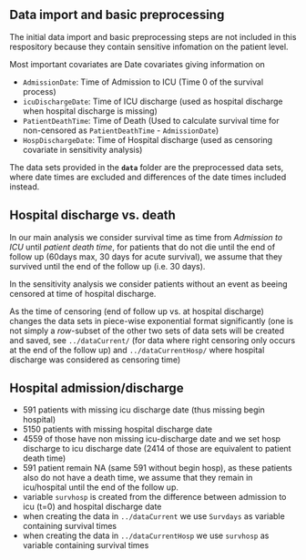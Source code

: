 ## Data import and basic preprocessing

The initial data import and basic preprocessing steps are not included 
in this respository because they contain sensitive infomation on the patient 
level.


Most important covariates are Date covariates giving information on 
	
  - `AdmissionDate`: Time of Admission to ICU (Time 0 of the survival process)
  - `icuDischargeDate`: Time of ICU discharge (used as hospital discharge when 
  hospital discharge is missing)
  - `PatientDeathTime`: Time of Death (Used to calculate survival time for non-censored as 
  `PatientDeathTime` - `AdmissionDate`)
  - `HospDischargeDate`: Time of Hospital discharge (used as censoring covariate
  in sensitivity analysis)

The data sets provided in the **`data`** folder are the preprocessed data sets, 
where date times are excluded and differences of the date times included instead.

## Hospital discharge vs. death

In our main analysis we consider survival time as time from *Admission to ICU* 
until *patient death time*, for patients that do not die until the end of follow 
up (60days max, 30 days for acute survival), we assume that they survived until 
the end of the follow up (i.e. 30 days). 

In the sensitivity analysis we consider patients without an event as beeing 
censored at time of hospital discharge. 

As the time of censoring (end of follow up vs. at hospital discharge) changes 
the data sets in piece-wise exponential format significantly (one is not simply 
a *row*-subset of the other two sets of data sets will be created and saved, 
see `../dataCurrent/` (for data where right censoring only occurs at the end 
of the follow up) and `../dataCurrentHosp/` where hospital discharge was 
considered as censoring time)


## Hospital admission/discharge
- 591 patients with missing icu discharge date (thus missing begin hospital)
- 5150 patients with missing hospital discharge date 
- 4559 of those have non missing icu-discharge date and we set hosp discharge to 
icu discharge date (2414 of those are equivalent to patient death time)
- 591 patient remain NA (same 591 without begin hosp), as these patients also 
do not have a death time, we assume that they remain in icu/hospital until the 
end of the follow up.
- variable `survhosp` is created from the difference between admission to 
icu (t=0) and hospital discharge date
- when creating the data in `../dataCurrent` we use `Survdays` as variable 
containing survival times
- when creating the data in `../dataCurrentHosp` we use `survhosp` as variable
containing survival times
